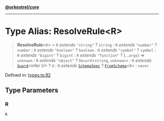 [**@orkestrel/core**](../index.md)

***

# Type Alias: ResolveRule\<R\>

> **ResolveRule**\<`R`\> = `R` *extends* `"string"` ? `string` : `R` *extends* `"number"` ? `number` : `R` *extends* `"boolean"` ? `boolean` : `R` *extends* `"symbol"` ? `symbol` : `R` *extends* `"bigint"` ? `bigint` : `R` *extends* `"function"` ? (...`args`) => `unknown` : `R` *extends* `"object"` ? `Record`\<`string`, `unknown`\> : `R` *extends* [`Guard`](Guard.md)\<infer U\> ? `U` : `R` *extends* [`SchemaSpec`](SchemaSpec.md) ? [`FromSchema`](FromSchema.md)\<`R`\> : `never`

Defined in: [types.ts:92](https://github.com/orkestrel/core/blob/4aab0d299da5f30a0c75f3eda95d1b02f821688d/src/types.ts#L92)

## Type Parameters

### R

`R`
